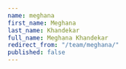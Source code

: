 ```yaml
---
name: meghana
first_name: Meghana
last_name: Khandekar
full_name: Meghana Khandekar
redirect_from: "/team/meghana/"
published: false
---
```


